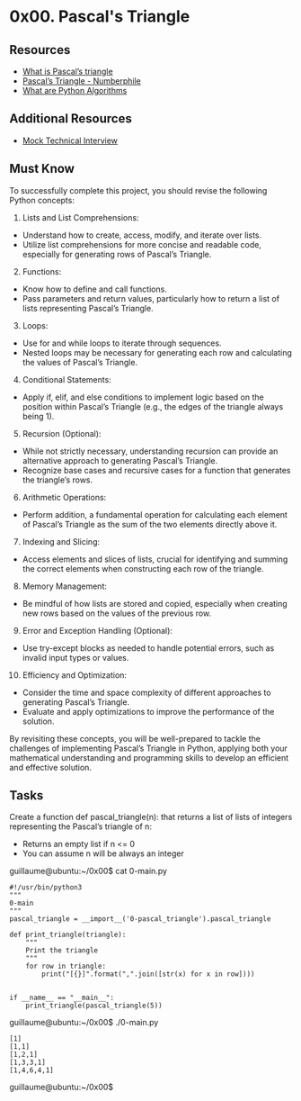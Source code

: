 # 0x00. Pascal's Triangle

## Resources
* [What is Pascal’s triangle](https://www.cuemath.com/algebra/pascals-triangle/)
* [Pascal’s Triangle - Numberphile](https://youtu.be/0iMtlus-afo?si=UXoItQmyXILnfBxI)
* [What are Python Algorithms](https://builtin.com/data-science/python-algorithms)

## Additional Resources
* [Mock Technical Interview](https://youtu.be/1qw5ITr3k9E?si=9I2viEHnGVRCQyZm)

## Must Know
To successfully complete this project, you should revise the following Python concepts:

1. Lists and List Comprehensions:

* Understand how to create, access, modify, and iterate over lists.
* Utilize list comprehensions for more concise and readable code, especially for generating rows of Pascal’s Triangle.

2. Functions:

* Know how to define and call functions.
* Pass parameters and return values, particularly how to return a list of lists representing Pascal’s Triangle.

3. Loops:

* Use for and while loops to iterate through sequences.
* Nested loops may be necessary for generating each row and calculating the values of Pascal’s Triangle.

4. Conditional Statements:

* Apply if, elif, and else conditions to implement logic based on the position within Pascal’s Triangle (e.g., the edges of the triangle always being 1).

5. Recursion (Optional):

* While not strictly necessary, understanding recursion can provide an alternative approach to generating Pascal’s Triangle.
* Recognize base cases and recursive cases for a function that generates the triangle’s rows.

6. Arithmetic Operations:

* Perform addition, a fundamental operation for calculating each element of Pascal’s Triangle as the sum of the two elements directly above it.

7. Indexing and Slicing:

* Access elements and slices of lists, crucial for identifying and summing the correct elements when constructing each row of the triangle.

8. Memory Management:

* Be mindful of how lists are stored and copied, especially when creating new rows based on the values of the previous row.

9. Error and Exception Handling (Optional):

* Use try-except blocks as needed to handle potential errors, such as invalid input types or values.

10. Efficiency and Optimization:

* Consider the time and space complexity of different approaches to generating Pascal’s Triangle.
* Evaluate and apply optimizations to improve the performance of the solution.

By revisiting these concepts, you will be well-prepared to tackle the challenges of implementing Pascal’s Triangle in Python, applying both your mathematical understanding and programming skills to develop an efficient and effective solution.

## Tasks
Create a function def pascal_triangle(n): that returns a list of lists of integers representing the Pascal’s triangle of n:

* Returns an empty list if n <= 0
* You can assume n will be always an integer

guillaume@ubuntu:~/0x00$ cat 0-main.py
```
#!/usr/bin/python3
"""
0-main
"""
pascal_triangle = __import__('0-pascal_triangle').pascal_triangle

def print_triangle(triangle):
    """
    Print the triangle
    """
    for row in triangle:
        print("[{}]".format(",".join([str(x) for x in row])))


if __name__ == "__main__":
    print_triangle(pascal_triangle(5))
```
guillaume@ubuntu:~/0x00$ ./0-main.py
```
[1]
[1,1]
[1,2,1]
[1,3,3,1]
[1,4,6,4,1]
```
guillaume@ubuntu:~/0x00$

